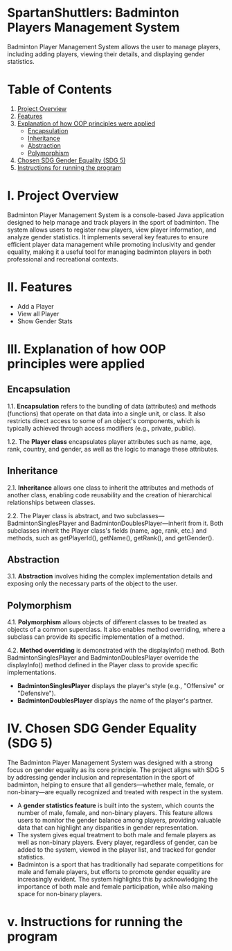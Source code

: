 # SpartanShuttlers: Badminton Players Management System

Badminton Player Management System allows the user to manage players, including adding players, viewing their details, and displaying gender statistics. 

# Table of Contents

1. [Project Overview](#project-overview)
2. [Features](#project-overview)
3. [Explanation of how OOP principles were applied](#explanation-of-how-oop-principles-were-applied)
   - [Encapsulation](#encapsulation)
   - [Inheritance](#inheritance)
   - [Abstraction](#abstraction)
   - [Polymorphism](#polymorphism)
4. [Chosen SDG Gender Equality (SDG 5)](#chosen-sdg-gender-equality-(sdg-5))
5. [Instructions for running the program](#instructions-for-running-the-program)

# l. Project Overview
Badminton Player Management System is a console-based Java application designed to help manage and track players in the sport of badminton. The system allows users to register new players, view player information, and analyze gender statistics. It implements several key features to ensure efficient player data management while promoting inclusivity and gender equality, making it a useful tool for managing badminton players in both professional and recreational contexts.

# ll. Features
- Add a Player
- View all Player
- Show Gender Stats

# lll. Explanation of how OOP principles were applied

## Encapsulation
1.1. **Encapsulation** refers to the bundling of data (attributes) and methods (functions) that operate on that data into a single unit, or class. It also restricts direct access to some of an object's components, which is typically achieved through access modifiers (e.g., private, public).

1.2. The **Player class** encapsulates player attributes such as name, age, rank, country, and gender, as well as the logic to manage these attributes.

## Inheritance
2.1. **Inheritance** allows one class to inherit the attributes and methods of another class, enabling code reusability and the creation of hierarchical relationships between classes.

2.2. The Player class is abstract, and two subclasses—BadmintonSinglesPlayer and BadmintonDoublesPlayer—inherit from it. Both subclasses inherit the Player class's fields (name, age, rank, etc.) and methods, such as getPlayerId(), getName(), getRank(), and getGender().

## Abstraction
3.1. **Abstraction** involves hiding the complex implementation details and exposing only the necessary parts of the object to the user.

## Polymorphism
4.1. **Polymorphism** allows objects of different classes to be treated as objects of a common superclass. It also enables method overriding, where a subclass can provide its specific implementation of a method.

4.2. **Method overriding** is demonstrated with the displayInfo() method. Both BadmintonSinglesPlayer and BadmintonDoublesPlayer override the displayInfo() method defined in the Player class to provide specific implementations.
- **BadmintonSinglesPlayer** displays the player's style (e.g., "Offensive" or "Defensive").
- **BadmintonDoublesPlayer** displays the name of the player's partner.

# lV. Chosen SDG Gender Equality (SDG 5)
The Badminton Player Management System was designed with a strong focus on gender equality as its core principle. The project aligns with SDG 5 by addressing gender inclusion and representation in the sport of badminton, helping to ensure that all genders—whether male, female, or non-binary—are equally recognized and treated with respect in the system.

- A **gender statistics feature** is built into the system, which counts the number of male, female, and non-binary players. This feature allows users to monitor the gender balance among players, providing valuable data that can highlight any disparities in gender representation.
- The system gives equal treatment to both male and female players as well as non-binary players. Every player, regardless of gender, can be added to the system, viewed in the player list, and tracked for gender statistics.
- Badminton is a sport that has traditionally had separate competitions for male and female players, but efforts to promote gender equality are increasingly evident. The system highlights this by acknowledging the importance of both male and female participation, while also making space for non-binary players.

# v. Instructions for running the program

